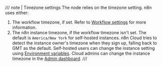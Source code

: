 /// note | Timezone settings
The node relies on the timezone setting. n8n uses either:

1. The workflow timezone, if set. Refer to [Workflow settings](/workflows/settings/) for more information.
2. The n8n instance timezone, if the workflow timezone isn't set. The default is `America/New York` for self-hosted instances. n8n Cloud tries to detect the instance owner's timezone when they sign up, falling back to GMT as the default. Self-hosted users can change the instance setting using [Environment variables](/hosting/environment-variables/environment-variables/#timezone-and-localization). Cloud admins can change the instance timezone in the [Admin dashboard](/cloud-admin-dashboard/).
///
